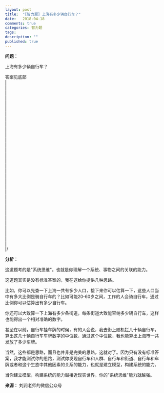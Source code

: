 ```yaml
---
layout: post
title:  "[智力题] 上海有多少辆自行车？"
date:   2018-04-18
comments: true
categories: 智力题
tags: 
description: ""
published: true
---
```


**问题：**

上海有多少辆自行车？

答案见底部 <br />
| <br />
| <br />
| <br />
| <br />
| <br />
| <br />
| <br />
| <br />
| <br />
| <br />
| <br />
| <br />
| <br />
| <br />
| <br />
| <br />
| <br />
| <br />
| <br />
| <br />
| <br />
| <br />
| <br />
| <br />
| <br />
| <br />
| <br />
| <br />
| <br />
| <br />
| <br />
| <br />
|/ <br />

**分析：**

这道题考的是"系统思维"。也就是你理解一个系统、事物之间的关联的能力。

这道题其实是没有标准答案的，我在这给你提供几种思路。
 
比如，你可以先查一下上海一共有多少人口，接下来你可以估算一下，这些人口当中有多大比例是骑自行车的？比如可能20-60岁之间，工作的人会骑自行车，通过比例你可以估算出有多少自行车。

你还可以大致算一下上海有多少条街道，每条街道大致能容纳多少辆自行车，这样也能得出一个相对准确的数字。

甚至在以前，自行车挂车牌的时候，有的人会说，我去街上随机拦几十辆自行车，算出这几十辆自行车车牌数字的中位数，通过这个中位数，我也能算出上海市一共发放了多少车牌。
 
当然，这些都是思路，而且也并非是完美的思路。这就对了。因为只有没有标准答案，我才能测试你的思路，测试你发现自行车和人群、自行车和街道、自行车和车牌或者和这个生态中其他因素的关系的能力，也就是建立模型，构建系统的能力。

当你建立模型，构建系统的能力越接近现实世界，你的"系统思维"能力就越强。

**来源：** 刘润老师的微信公众号

